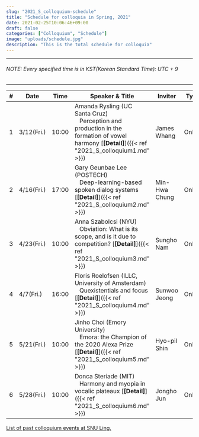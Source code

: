 ```yaml
---
slug: "2021_S_colloquium-schedule"
title: "Schedule for colloquia in Spring, 2021"
date: 2021-02-25T10:06:46+09:00
draft: false
categories: ["Colloquium", "Schedule"]
image: "uploads/schedule.jpg"
description: "This is the total schedule for colloquia"
---
```


---

###### NOTE: Every specified time is in KST(Korean Standard Time): UTC + 9

---

| #   | Date       | Time  | Speaker & Title                                                                                                                                                     | Inviter       | Type   |
| --- | ---------- | ----- | ------------------------------------------------------------------------------------------------------------------------------------------------------------------- | ------------- | ------ |
| 1   | 3/12(Fri.) | 10:00 | Amanda Rysling (UC Santa Cruz) <br/> &nbsp;&nbsp; Perception and production in the formation of vowel harmony [**\[Detail\]**]({{< ref "2021_S_colloquium1.md" >}}) | James Whang   | Online |
| 2   | 4/16(Fri.) | 17:00 | Gary Geunbae Lee (POSTECH) <br/> &nbsp;&nbsp; Deep-learning-based spoken dialog systems [**\[Detail\]**]({{< ref "2021_S_colloquium2.md" >}})                       | Min-Hwa Chung | Online |
| 3   | 4/23(Fri.) | 10:00 | Anna Szabolcsi (NYU) <br/> &nbsp;&nbsp; Obviation: What is its scope, and is it due to competition? [**\[Detail\]**]({{< ref "2021_S_colloquium3.md" >}})           | Sungho Nam    | Online |
| 4   | 4/7(Fri.)  | 16:00 | Floris Roelofsen (ILLC, University of Amsterdam) <br/> &nbsp;&nbsp; Quexistentials and focus [**\[Detail\]**]({{< ref "2021_S_colloquium4.md" >}})                  | Sunwoo Jeong  | Online |
| 5   | 5/21(Fri.) | 10:00 | Jinho Choi (Emory University) <br/> &nbsp;&nbsp; Emora: the Champion of the 2020 Alexa Prize [**\[Detail\]**]({{< ref "2021_S_colloquium5.md" >}})                  | Hyo-pil Shin  | Online |
| 6   | 5/28(Fri.) | 10:00 | Donca Steriade (MIT) <br/> &nbsp;&nbsp; Harmony and myopia in vocalic plateaux [**\[Detail\]**]({{< ref "2021_S_colloquium6.md" >}})                                                                                                                         | Jongho Jun    | Online |

<a class=intro-link href="http://hosting01.snu.ac.kr/~linguist/?page_id=1336">List of past colloquium events at SNU Ling.</a>
